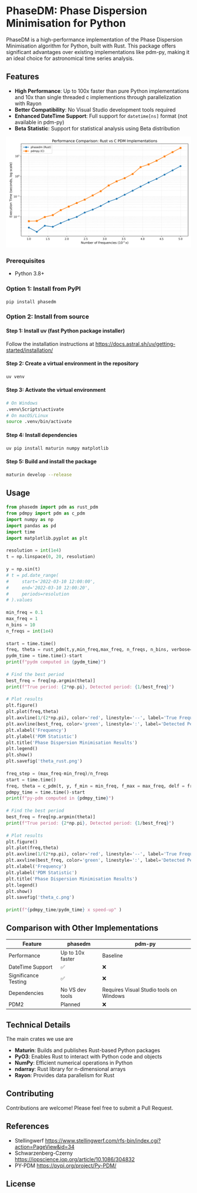 # PhaseDM: Phase Dispersion Minimisation for Python

PhaseDM is a high-performance implementation of the Phase Dispersion Minimisation algorithm for Python, built with Rust. This package offers significant advantages over existing implementations like pdm-py, making it an ideal choice for astronomical time series analysis.

## Features

- **High Performance**: Up to 100x faster than pure Python implementations and 10x than single threaded c implementions through parallelization with Rayon
- **Better Compatibility**: No Visual Studio development tools required
- **Enhanced DateTime Support**: Full support for `datetime[ns]` format (not available in pdm-py)
- **Beta Statistic**: Support for statistical analysis using Beta distribution
<p align="center">
<img src="Timer_comparison.png" width="720" alt="Alt text">
</p>

### Prerequisites
- Python 3.8+

### Option 1: Install from PyPI
```bash
pip install phasedm
```

### Option 2: Install from source

#### Step 1: Install uv (fast Python package installer)
Follow the installation instructions at https://docs.astral.sh/uv/getting-started/installation/

#### Step 2: Create a virtual environment in the repository
```bash
uv venv
```

#### Step 3: Activate the virtual environment
```bash
# On Windows
.venv\Scripts\activate
# On macOS/Linux
source .venv/bin/activate
```

#### Step 4: Install dependencies
```bash
uv pip install maturin numpy matplotlib
```

#### Step 5: Build and install the package
```bash
maturin develop --release
```

## Usage

```python
from phasedm import pdm as rust_pdm
from pdmpy import pdm as c_pdm
import numpy as np
import pandas as pd
import time
import matplotlib.pyplot as plt

resolution = int(1e4)
t = np.linspace(0, 20, resolution)

y = np.sin(t)
# t = pd.date_range(
#     start='2022-03-10 12:00:00',
#     end='2022-03-10 12:00:20',
#     periods=resolution
# ).values

min_freq = 0.1
max_freq = 1
n_bins = 10
n_freqs = int(1e4)

start = time.time()
freq, theta = rust_pdm(t,y,min_freq,max_freq, n_freqs, n_bins, verbose=1)
pydm_time = time.time()-start
print(f"pydm computed in {pydm_time}")

# Find the best period
best_freq = freq[np.argmin(theta)]
print(f"True period: {2*np.pi}, Detected period: {1/best_freq}")

# Plot results
plt.figure()
plt.plot(freq,theta)
plt.axvline(1/(2*np.pi), color='red', linestyle='--', label='True Frequency')
plt.axvline(best_freq, color='green', linestyle=':', label='Detected Period')
plt.xlabel('Frequency')
plt.ylabel('PDM Statistic')
plt.title('Phase Dispersion Minimisation Results')
plt.legend()
plt.show()
plt.savefig('theta_rust.png')

freq_step = (max_freq-min_freq)/n_freqs
start = time.time()
freq, theta = c_pdm(t, y, f_min = min_freq, f_max = max_freq, delf = freq_step, nbin = n_bins)
pdmpy_time = time.time()-start
print(f"py-pdm computed in {pdmpy_time}")

# Find the best period
best_freq = freq[np.argmin(theta)]
print(f"True period: {2*np.pi}, Detected period: {1/best_freq}")

# Plot results
plt.figure()
plt.plot(freq,theta)
plt.axvline(1/(2*np.pi), color='red', linestyle='--', label='True Frequency')
plt.axvline(best_freq, color='green', linestyle=':', label='Detected Period')
plt.xlabel('Frequency')
plt.ylabel('PDM Statistic')
plt.title('Phase Dispersion Minimisation Results')
plt.legend()
plt.show()
plt.savefig('theta_c.png')

print(f"{pdmpy_time/pydm_time} x speed-up" )
```
## Comparison with Other Implementations

| Feature | phasedm | pdm-py |
|---------|------|--------|
| Performance | Up to 10x faster | Baseline |
| DateTime Support | ✅ | ❌ |
| Significance Testing | ✅  | ❌ |
| Dependencies | No VS dev tools | Requires Visual Studio tools on Windows |
| PDM2 | Planned | ❌ |

## Technical Details
The main crates we use are
- **Maturin**: Builds and publishes Rust-based Python packages
- **PyO3**: Enables Rust to interact with Python code and objects
- **NumPy**: Efficient numerical operations in Python
- **ndarray**: Rust library for n-dimensional arrays
- **Rayon**: Provides data parallelism for Rust

## Contributing

Contributions are welcome! Please feel free to submit a Pull Request.

## References
- Stellingwerf https://www.stellingwerf.com/rfs-bin/index.cgi?action=PageView&id=34
- Schwarzenberg-Czerny https://iopscience.iop.org/article/10.1086/304832
- PY-PDM https://pypi.org/project/Py-PDM/ 

## License
